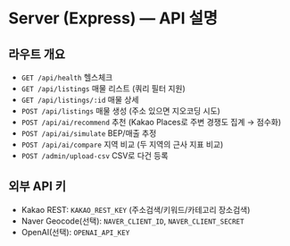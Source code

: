 # Server (Express) — API 설명

## 라우트 개요
- `GET /api/health` 헬스체크
- `GET /api/listings` 매물 리스트 (쿼리 필터 지원)
- `GET /api/listings/:id` 매물 상세
- `POST /api/listings` 매물 생성 (주소 있으면 지오코딩 시도)
- `POST /api/ai/recommend` 추천 (Kakao Places로 주변 경쟁도 집계 → 점수화)
- `POST /api/ai/simulate` BEP/매출 추정
- `POST /api/ai/compare` 지역 비교 (두 지역의 근사 지표 비교)
- `POST /admin/upload-csv` CSV로 다건 등록

## 외부 API 키
- Kakao REST: `KAKAO_REST_KEY` (주소검색/키워드/카테고리 장소검색)
- Naver Geocode(선택): `NAVER_CLIENT_ID`, `NAVER_CLIENT_SECRET`
- OpenAI(선택): `OPENAI_API_KEY`